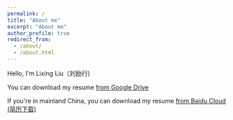 ```yaml
---
permalink: /
title: "About me"
excerpt: "About me"
author_profile: true
redirect_from: 
  - /about/
  - /about.html
---
```


Hello, I'm Lixing Liu（刘励行)

You can download my resume [from Google Drive](https://drive.google.com/open?id=1g5rXpCXr07FgzzukG9RM5AxjV0Xx-qLh)

If you're in mainland China, you can download my resume [from Baidu Cloud (简历下载)]()